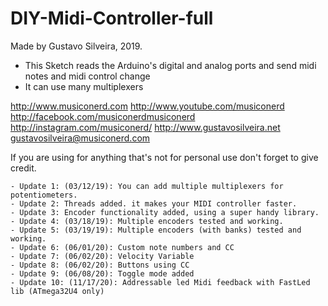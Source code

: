 # DIY-Midi-Controller-full

   Made by Gustavo Silveira, 2019.
  - This Sketch reads the Arduino's digital and analog ports and send midi notes and midi control change
  - It can use many multiplexers

  http://www.musiconerd.com
  http://www.youtube.com/musiconerd
  http://facebook.com/musiconerdmusiconerd
  http://instagram.com/musiconerd/
  http://www.gustavosilveira.net
  gustavosilveira@musiconerd.com

  If you are using for anything that's not for personal use don't forget to give credit.
 
    - Update 1: (03/12/19): You can add multiple multiplexers for potentiometers.
    - Update 2: Threads added. it makes your MIDI controller faster.
    - Update 3: Encoder functionality added, using a super handy library.
    - Update 4: (03/18/19): Multiple encoders tested and working.
    - Update 5: (03/19/19): Multiple encoders (with banks) tested and working.
    - Update 6: (06/01/20): Custom note numbers and CC
    - Update 7: (06/02/20): Velocity Variable
    - Update 8: (06/02/20): Buttons using CC
    - Update 9: (06/08/20): Toggle mode added
    - Update 10: (11/17/20): Addressable led Midi feedback with FastLed lib (ATmega32U4 only) 

